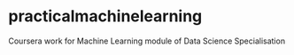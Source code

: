 # practicalmachinelearning
Coursera work for Machine Learning module of Data Science Specialisation
